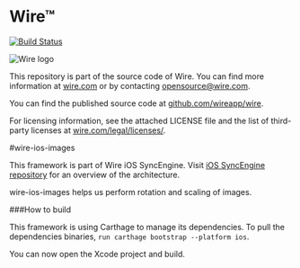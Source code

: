 # Wire™
[![Build Status](https://travis-ci.org/wireapp/wire-ios-images.svg?branch=develop)](https://travis-ci.org/wireapp/wire-ios-images)

![Wire logo](https://github.com/wireapp/wire/blob/master/assets/logo.png?raw=true)

This repository is part of the source code of Wire. You can find more information at [wire.com](https://wire.com) or by contacting opensource@wire.com.

You can find the published source code at [github.com/wireapp/wire](https://github.com/wireapp/wire).

For licensing information, see the attached LICENSE file and the list of third-party licenses at [wire.com/legal/licenses/](https://wire.com/legal/licenses/).

#wire-ios-images

This framework is part of Wire iOS SyncEngine. Visit [iOS SyncEngine repository](http://github.com/wireapp/zmessaging-cocoa) for an overview of the architecture.

wire-ios-images helps us perform rotation and scaling of images.


###How to build

This framework is using Carthage to manage its dependencies. To pull the dependencies binaries, `run carthage bootstrap --platform ios`.

You can now open the Xcode project and build.
